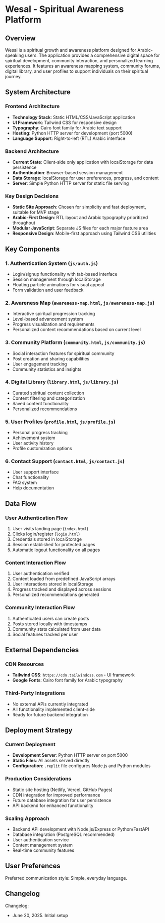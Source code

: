 # Wesal - Spiritual Awareness Platform

## Overview

Wesal is a spiritual growth and awareness platform designed for Arabic-speaking users. The application provides a comprehensive digital space for spiritual development, community interaction, and personalized learning experiences. It features an awareness mapping system, community forums, digital library, and user profiles to support individuals on their spiritual journey.

## System Architecture

### Frontend Architecture
- **Technology Stack**: Static HTML/CSS/JavaScript application
- **UI Framework**: Tailwind CSS for responsive design
- **Typography**: Cairo font family for Arabic text support
- **Hosting**: Python HTTP server for development (port 5000)
- **Language Support**: Right-to-left (RTL) Arabic interface

### Backend Architecture
- **Current State**: Client-side only application with localStorage for data persistence
- **Authentication**: Browser-based session management
- **Data Storage**: localStorage for user preferences, progress, and content
- **Server**: Simple Python HTTP server for static file serving

### Key Design Decisions
- **Static Site Approach**: Chosen for simplicity and fast deployment, suitable for MVP stage
- **Arabic-First Design**: RTL layout and Arabic typography prioritized throughout
- **Modular JavaScript**: Separate JS files for each major feature area
- **Responsive Design**: Mobile-first approach using Tailwind CSS utilities

## Key Components

### 1. Authentication System (`js/auth.js`)
- Login/signup functionality with tab-based interface
- Session management through localStorage
- Floating particle animations for visual appeal
- Form validation and user feedback

### 2. Awareness Map (`awareness-map.html`, `js/awareness-map.js`)
- Interactive spiritual progression tracking
- Level-based advancement system
- Progress visualization and requirements
- Personalized content recommendations based on current level

### 3. Community Platform (`community.html`, `js/community.js`)
- Social interaction features for spiritual community
- Post creation and sharing capabilities
- User engagement tracking
- Community statistics and insights

### 4. Digital Library (`library.html`, `js/library.js`)
- Curated spiritual content collection
- Content filtering and categorization
- Saved content functionality
- Personalized recommendations

### 5. User Profiles (`profile.html`, `js/profile.js`)
- Personal progress tracking
- Achievement system
- User activity history
- Profile customization options

### 6. Contact Support (`contact.html`, `js/contact.js`)
- User support interface
- Chat functionality
- FAQ system
- Help documentation

## Data Flow

### User Authentication Flow
1. User visits landing page (`index.html`)
2. Clicks login/register (`login.html`)
3. Credentials stored in localStorage
4. Session established for protected pages
5. Automatic logout functionality on all pages

### Content Interaction Flow
1. User authentication verified
2. Content loaded from predefined JavaScript arrays
3. User interactions stored in localStorage
4. Progress tracked and displayed across sessions
5. Personalized recommendations generated

### Community Interaction Flow
1. Authenticated users can create posts
2. Posts stored locally with timestamps
3. Community stats calculated from user data
4. Social features tracked per user

## External Dependencies

### CDN Resources
- **Tailwind CSS**: `https://cdn.tailwindcss.com` - UI framework
- **Google Fonts**: Cairo font family for Arabic typography

### Third-Party Integrations
- No external APIs currently integrated
- All functionality implemented client-side
- Ready for future backend integration

## Deployment Strategy

### Current Deployment
- **Development Server**: Python HTTP server on port 5000
- **Static Files**: All assets served directly
- **Configuration**: `.replit` file configures Node.js and Python modules

### Production Considerations
- Static site hosting (Netlify, Vercel, GitHub Pages)
- CDN integration for improved performance
- Future database integration for user persistence
- API backend for enhanced functionality

### Scaling Approach
- Backend API development with Node.js/Express or Python/FastAPI
- Database integration (PostgreSQL recommended)
- User authentication service
- Content management system
- Real-time community features

## User Preferences

Preferred communication style: Simple, everyday language.

## Changelog

Changelog:
- June 20, 2025. Initial setup